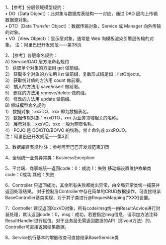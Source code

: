 1、【参考】分层领域模型规约：   
• DO（Data Object）：此对象与数据库表结构一一对应，通过 DAO 层向上传输数据源对象。    
• DTO（Data Transfer Object）：数据传输对象，Service 或 Manager 向外传输的对象。   
• VO（View Object）：显示层对象，通常是 Web 向模板渲染引擎层传输的对象。
注：阿里巴巴开发规范——第38页

2、【参考】各层命名规约：  
A) Service/DAO 层方法命名规约  
1） 获取单个对象的方法用 get 做前缀。  
2） 获取多个对象的方法用 list 做前缀，复数形式结尾如：listObjects。  
3） 获取统计值的方法用 count 做前缀。  
4） 插入的方法用 save/insert 做前缀。    
5） 删除的方法用 remove/delete 做前缀。   
6） 修改的方法用 update 做前缀。  
B) 领域模型命名规约  
1） 数据对象：xxxDO，xxx 即为数据表名。  
2） 数据传输对象：xxxDTO，xxx 为业务领域相关的名称。  
3） 展示对象：xxxVO，xxx 一般为网页名称。  
4） POJO 是 DO/DTO/BO/VO 的统称，禁止命名成 xxxPOJO。  
注：阿里巴巴开发规范——第3页

3、数据库建表规约
注：参考阿里巴巴开发规范第31页

4、全局统一业务异常类：BusinessException

5、平台端、商家端统一返回code：0：成功  1：失败
   移动端设置维护枚举类code：0成功  其他：失败
   
6、Controller 只返回成功，其余所有失败都抛出异常，由全局异常类统一捕获并返回处理结果。
对于控制层Controller中存在简单的CRUD数据操作，可直接继承BaseController基类实现，对于其子类进行@RequesMapping("XXX)设置。

7、Controller 建议返回XxxVO对象，所有code/msg统一由ResultAdvice进行封装处理，默认返回code：0，msg：成功，若要指定msg信息，请添加方法注释ResultHandler进行赋值。对于业务层无需返回数据的API（即void方法）的，Controller可直接返回结果数据。


8、Service执行基本的增删改查可直接继承BaseService类

